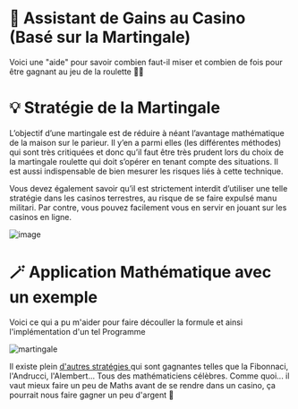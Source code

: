 # 🎰 Assistant de Gains au Casino (Basé sur la Martingale) 
Voici une "aide" pour savoir combien faut-il miser et combien de fois pour être gagnant au jeu de la roulette 🎰🎲

# 💡 Stratégie de la Martingale
L’objectif d’une martingale est de réduire à néant l’avantage mathématique de la maison sur le parieur. Il y’en a parmi elles (les différentes méthodes) qui sont très critiquées et donc qu’il faut être très prudent lors du choix de la martingale roulette qui doit s’opérer en tenant compte des situations. Il est aussi indispensable de bien mesurer les risques liés à cette technique. 

Vous devez également savoir qu’il est strictement interdit d’utiliser une telle stratégie dans les casinos terrestres, au risque de se faire expulsé manu militari. Par contre, vous pouvez facilement vous en servir en jouant sur les casinos en ligne. 

![image](https://github.com/Berachem/Strategie-maths-casino/assets/61350744/dda71193-90cc-4dda-9c03-eb4ca3dd5d24)


# 🪄 Application Mathématique avec un exemple
Voici ce qui a pu m'aider pour faire découller la formule et ainsi l'implémentation d'un tel Programme

![martingale](https://user-images.githubusercontent.com/61350744/167306254-b2f5626e-d6e4-4576-a326-5cb5e26e88a6.jpg)


Il existe plein [d'autres stratégies ](https://www.casino.org/canada/fr/roulette/strategie/) qui sont gagnantes telles que la Fibonnaci, l'Andrucci, l'Alembert... Tous des mathématiciens célèbres. Comme quoi... il vaut mieux faire un peu de Maths avant de se rendre dans un casino, ça pourrait nous faire gagner un peu d'argent 🙂
